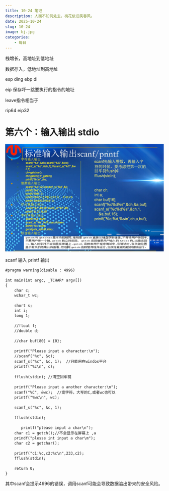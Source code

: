 ```yaml
---
title: 10-24 笔记
description: 人面不知何处去，桃花依旧笑春风。
date: 2025-10-24
slug: 10-24
image: bj.jpg
categories:
    - 每日
---
```



栈增长，高地址到低地址

数据存入，低地址到高地址

esp  ding ebp di

eip 保存吓一跳要执行的指令的地址

leave指令相当于

rip64 eip32 

# 第六个：输入输出  stdio

![biaozhunshuru](biaozhunshuru.png)

scanf 输入  printf  输出

```
#pragma warning(disable : 4996)

int main(int argc, _TCHAR* argv[])
{
	char c;
	wchar_t wc;

	short s;
	int i;
	long 1;

	//float f;
	//double d;

	//char buf[80] = {0};

	printf("Please input a character:\n");
	//scanf("%c", &c);
	scanf_s("%c", &c, 1);  //只能用在windos平台
	printf("%c\n", c);

	fflush(stdin); //清空回车键

	printf("Please input a another character:\n");
	scanf("%C", &wc);  //宽字符，大写的C,或者wc也可以
	printf("%wc\n", wc);  

	scanf_s("%c", &c, 1);

	fflush(stdin);

	   printf("please input a char\n");
	char c1 = getch();//不会显示在屏幕上 ,a
	prindf("plesse int input a char\m");
	char c2 = getchar();

	printf("c1:%c,c2:%c\n",233,c2);
	fflush(stdin);

	return 0;
}

```

其中scanf会提示4996的错误，调用scanf可能会导致数据溢出带来的安全风险。
